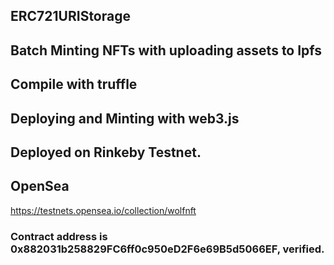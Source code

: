 ## ERC721URIStorage
## Batch Minting NFTs with uploading assets to Ipfs
## Compile with truffle
## Deploying and Minting with web3.js
## Deployed on Rinkeby Testnet.
## OpenSea
https://testnets.opensea.io/collection/wolfnft
### Contract address is 0x882031b258829FC6ff0c950eD2F6e69B5d5066EF, verified.


